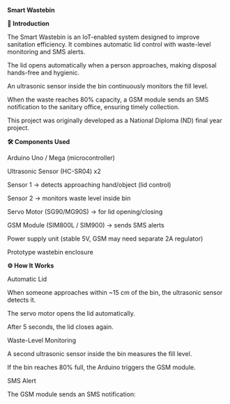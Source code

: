 ****Smart Wastebin****

**📖 Introduction**

The Smart Wastebin is an IoT-enabled system designed to improve sanitation efficiency. It combines automatic lid control with waste-level monitoring and SMS alerts.

The lid opens automatically when a person approaches, making disposal hands-free and hygienic.

An ultrasonic sensor inside the bin continuously monitors the fill level.

When the waste reaches 80% capacity, a GSM module sends an SMS notification to the sanitary office, ensuring timely collection.

This project was originally developed as a National Diploma (ND) final year project.

**🛠️ Components Used**

Arduino Uno / Mega (microcontroller)

Ultrasonic Sensor (HC-SR04) x2

Sensor 1 → detects approaching hand/object (lid control)

Sensor 2 → monitors waste level inside bin

Servo Motor (SG90/MG90S) → for lid opening/closing

GSM Module (SIM800L / SIM900) → sends SMS alerts

Power supply unit (stable 5V, GSM may need separate 2A regulator)

Prototype wastebin enclosure

**⚙️ How It Works**

Automatic Lid

When someone approaches within ~15 cm of the bin, the ultrasonic sensor detects it.

The servo motor opens the lid automatically.

After 5 seconds, the lid closes again.

Waste-Level Monitoring

A second ultrasonic sensor inside the bin measures the fill level.

If the bin reaches 80% full, the Arduino triggers the GSM module.

SMS Alert

The GSM module sends an SMS notification:
